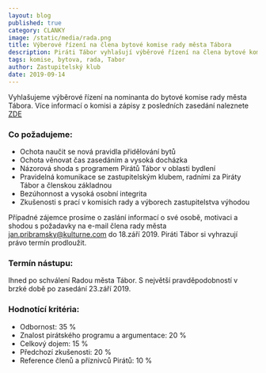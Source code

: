 ```yaml
---
layout: blog
published: true
category: CLANKY
image: /static/media/rada.png
title: Výberové řízení na člena bytové komise rady města Tábora
description: Piráti Tábor vyhlašují výběrové řízení na člena bytové komise rady města Tábora
tags: komise, bytova, rada, Tabor
author: Zastupitelský klub
date: 2019-09-14
---
```


Vyhlašujeme výběrové řízení na nominanta do bytové komise rady města Tábora. Více informací o komisi a zápisy z posledních zasedání naleznete  [ZDE](http://www.taborcz.eu/komise-bytova/ds-3273)  

### Co požadujeme:
-	Ochota naučit se nová pravidla přidělování bytů
-	Ochota věnovat čas zasedáním a vysoká docházka
-	Názorová shoda s programem Pirátů Tábor v oblasti bydlení
-	Pravidelná komunikace se zastupitelským klubem, radními za Piráty Tábor a členskou základnou
-	Bezúhonnost a vysoká osobní integrita
-	Zkušenosti s prací v komisích rady a výborech zastupitelstva výhodou

Případné zájemce prosíme o zaslání informací o své osobě, motivaci a shodou s požadavky na e-mail člena rady města jan.pribramsky@kulturne.com do 18.září 2019. Piráti Tábor si vyhrazují právo termín prodloužit.

### Termín nástupu:
Ihned po schválení Radou města Tábor. S největší pravděpodobností v brzké době po zasedání 23.září 2019.

### Hodnotící kritéria:
-	Odbornost: 35 %
-	Znalost pirátského programu a argumentace: 20 %
-	Celkový dojem: 15 %
-	Předchozí zkušenosti: 20 %
-	Reference členů a příznivců Pirátů: 10 %


